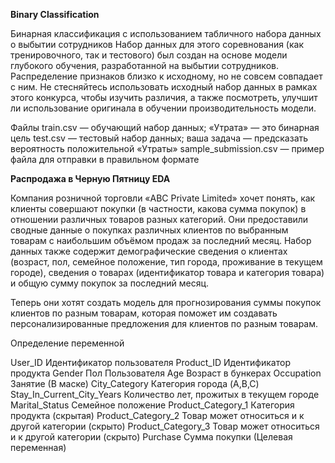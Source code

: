 **Binary Classification**


Бинарная классификация с использованием табличного набора данных о выбытии сотрудников
Набор данных для этого соревнования (как тренировочного, так и тестового) был создан на основе модели глубокого обучения, разработанной на выбытии сотрудников. Распределение признаков близко к исходному, но не совсем совпадает с ним. Не стесняйтесь использовать исходный набор данных в рамках этого конкурса, чтобы изучить различия, а также посмотреть, улучшит ли использование оригинала в обучении производительность модели.

Файлы
train.csv — обучающий набор данных; «Утрата» — это бинарная цель
test.csv — тестовый набор данных; ваша задача — предсказать вероятность положительной «Утраты»
sample_submission.csv — пример файла для отправки в правильном формате





**Распродажа в Черную Пятницу EDA**


Компания розничной торговли «ABC Private Limited» хочет понять, как клиенты совершают покупки (в частности, какова сумма покупок) в отношении различных товаров разных категорий. Они предоставили сводные данные о покупках различных клиентов по выбранным товарам с наибольшим объёмом продаж за последний месяц.
Набор данных также содержит демографические сведения о клиентах (возраст, пол, семейное положение, тип города, проживание в текущем городе), сведения о товарах (идентификатор товара и категория товара) и общую сумму покупок за последний месяц.

Теперь они хотят создать модель для прогнозирования суммы покупок клиентов по разным товарам, которая поможет им создавать персонализированные предложения для клиентов по разным товарам.

Определение переменной

User_ID Идентификатор пользователя
Product_ID Идентификатор продукта
Gender  Пол Пользователя
Age  Возраст в бункерах
Occupation Занятие (В маске)
City_Category Категория города (A,B,C)
Stay_In_Current_City_Years Количество лет, прожитых в текущем городе
Marital_Status Семейное положение
Product_Category_1 Категория продукта (скрытая)
Product_Category_2 Товар может относиться и к другой категории (скрыто)
Product_Category_3 Товар может относиться и к другой категории (скрыто)
Purchase Сумма покупки (Целевая переменная)
